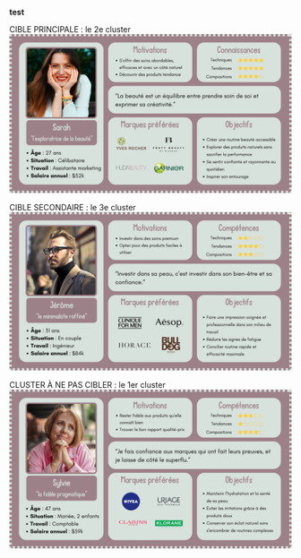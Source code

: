 **test**

CIBLE PRINCIPALE : le 2e cluster
![bannière](https://github.com/HeloGlow/Portfolio/blob/main/Clustering%20de%20clients%20potentiels/Persona%202e%20cluster.png?raw=true)

CIBLE SECONDAIRE : le 3e cluster
![bannière](https://github.com/HeloGlow/Portfolio/blob/main/Clustering%20de%20clients%20potentiels/Persona%203e%20cluster.png?raw=true)

CLUSTER À NE PAS CIBLER : le 1er cluster
![bannière](https://github.com/HeloGlow/Portfolio/blob/main/Clustering%20de%20clients%20potentiels/Persona%201er%20cluster.png?raw=true)
